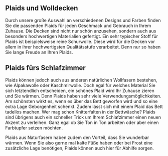 Plaids und Wolldecken
---------------------

Durch unsere große Auswahl an verschiedenen Designs und Farben finden Sie die passenden Plaids für jeden Geschmack und Gebrauch in Ihrem Zuhause. Die Decken sind nicht nur schön anzusehen, sondern auch aus besonders hochwertigen Materialien gefertigt. Ein sehr typischer Stoff für Plaids ist beispielsweise reine Schurwolle. Diese wird für die Decken vor allem in ihrer hochwertigsten Qualitätsstufe verarbeitet. Denn nur so haben Sie lange Freude an Ihren Plaids.

Plaids fürs Schlafzimmer
------------------------

Plaids können jedoch auch aus anderen natürlichen Wollfasern bestehen, wie Alpakawolle oder Kaschmirwolle. Doch egal für welches Material Sie sich letztendlich entscheiden, ein schönes Plaid wird Ihr Zuhause zieren und Sie wärmen. Denn Plaids haben sehr viele Verwendungsmöglichkeiten. Am schönsten wirkt es, wenn es über das Bett geworfen wird und so eine extra Lage Geborgenheit schenkt. Zudem lässt sich mit einem Plaid das Bett tadellos machen. Wer mag schon Knitterfalten in der Bettwäsche? Plaids sind übrigens auch ein schneller Trick um Ihrem Schlafzimmer einen neuen Akzent zu verleihen. Ganz egal ob Sie Ton in Ton arbeiten oder aber einen Farbtupfer setzen möchten.

Plaids aus Naturfasern haben zudem den Vorteil, dass Sie wunderbar wärmen. Wenn Sie also gerne mal kalte Füße haben oder bei Frost eine zusätzliche Lage benötigen, Plaids können auch hier für Abhilfe sorgen.
